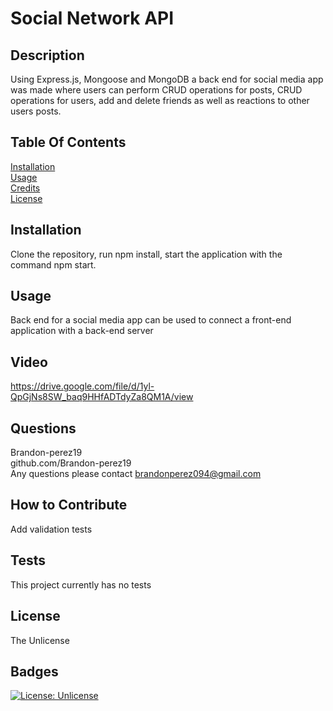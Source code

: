 
  # Social Network API

  ## Description <br>
  Using Express.js, Mongoose and MongoDB a back end for  social media app was made where users can perform CRUD operations for posts, CRUD operations for users, add and delete friends as well as reactions to other users posts.

  ## Table Of Contents <br>
  [Installation](#installation) <br>
  [Usage](#usage) <br>
  [Credits](#credits) <br>
  [License](#license)

  ## Installation <br>
  Clone the repository, run npm install, start the application with the command npm start.

  ## Usage <br>
  Back end for a social media app can be used to connect a front-end application with a back-end server

  ## Video <br>
  https://drive.google.com/file/d/1yl-QpGjNs8SW_baq9HHfADTdyZa8QM1A/view <br>

  ## Questions <br>
  Brandon-perez19 <br>
  github.com/Brandon-perez19 <br>
  Any questions please contact brandonperez094@gmail.com <br>

  ## How to Contribute <br>
  Add validation tests

  ## Tests <br>
  This project currently has no tests
  
  ## License <br>
  The Unlicense <br>
  
  ## Badges <br>
  [![License: Unlicense](https://img.shields.io/badge/license-Unlicense-blue.svg)](http://unlicense.org/) <br>
  